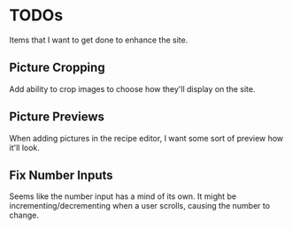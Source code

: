 # TODOs

Items that I want to get done to enhance the site.

## Picture Cropping

Add ability to crop images to choose how they'll display on the site.

## Picture Previews

When adding pictures in the recipe editor, I want some sort of preview how it'll look.

## Fix Number Inputs

Seems like the number input has a mind of its own. It might be incrementing/decrementing when
a user scrolls, causing the number to change.
